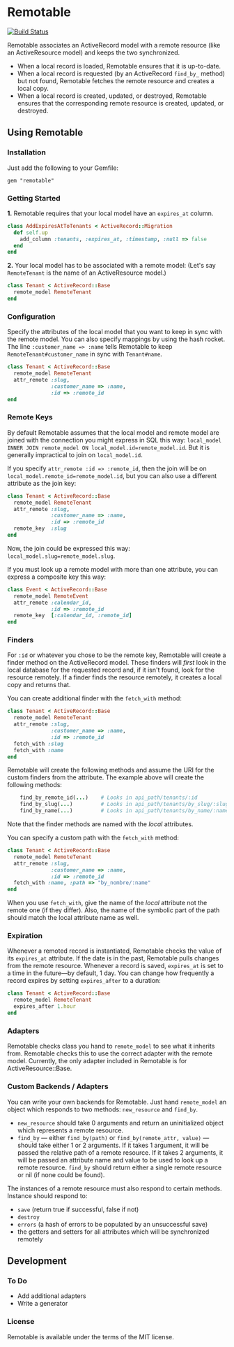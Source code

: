 # Remotable

[![Build Status](https://travis-ci.org/cph/remotable.svg)](https://travis-ci.org/cph/remotable)

Remotable associates an ActiveRecord model with a remote resource (like an ActiveResource model) and keeps the two synchronized.

- When a local record is loaded, Remotable ensures that it is up-to-date.
- When a local record is requested (by an ActiveRecord `find_by_` method) but not found, Remotable fetches the remote resource and creates a local copy.
- When a local record is created, updated, or destroyed, Remotable ensures that the corresponding remote resource is created, updated, or destroyed.

## Using Remotable

### Installation

Just add the following to your Gemfile:

    gem "remotable"

### Getting Started

**1.** Remotable requires that your local model have an `expires_at` column.

```ruby
class AddExpiresAtToTenants < ActiveRecord::Migration
  def self.up
    add_column :tenants, :expires_at, :timestamp, :null => false
  end
end
```

**2.** Your local model has to be associated with a remote model: (Let's say `RemoteTenant` is the name of an ActiveResource model.)

```ruby
class Tenant < ActiveRecord::Base
  remote_model RemoteTenant
end
```

### Configuration

Specify the attributes of the local model that you want to keep in sync with the remote model. You can also specify mappings by using the hash rocket. The line `:customer_name => :name` tells Remotable to keep `RemoteTenant#customer_name` in sync with `Tenant#name`.

```ruby
class Tenant < ActiveRecord::Base
  remote_model RemoteTenant
  attr_remote :slug,
              :customer_name => :name,
              :id => :remote_id
end
```

### Remote Keys

By default Remotable assumes that the local model and remote model are joined with the connection you might express in SQL this way: `local_model INNER JOIN remote_model ON local_model.id=remote_model.id`. But it is generally impractical to join on `local_model.id`.

If you specify `attr_remote :id => :remote_id`, then the join will be on `local_model.remote_id=remote_model.id`, but you can also use a different attribute as the join key:

```ruby
class Tenant < ActiveRecord::Base
  remote_model RemoteTenant
  attr_remote :slug,
              :customer_name => :name,
              :id => :remote_id
  remote_key  :slug
end
```

Now, the join could be expressed this way: `local_model.slug=remote_model.slug`.

If you must look up a remote model with more than one attribute, you can express a composite key this way:

```ruby
class Event < ActiveRecord::Base
  remote_model RemoteEvent
  attr_remote :calendar_id,
              :id => :remote_id
  remote_key  [:calendar_id, :remote_id]
end
```

### Finders

For `:id` or whatever you chose to be the remote key, Remotable will create a finder method on the ActiveRecord model. These finders will _first_ look in the local database for the requested record and, if it isn't found, look for the resource remotely. If a finder finds the resource remotely, it creates a local copy and returns that.

You can create additional finder with the `fetch_with` method:

```ruby
class Tenant < ActiveRecord::Base
  remote_model RemoteTenant
  attr_remote :slug,
              :customer_name => :name,
              :id => :remote_id
  fetch_with :slug
  fetch_with :name
end
```

Remotable will create the following methods and assume the URI for the custom finders from the attribute. The example above will create the following methods:

```ruby
    find_by_remote_id(...)    # Looks in api_path/tenants/:id
    find_by_slug(...)         # Looks in api_path/tenants/by_slug/:slug
    find_by_name(...)         # Looks in api_path/tenants/by_name/:name
```

Note that the finder methods are named with the _local_ attributes.

You can specify a custom path with the `fetch_with` method:

```ruby
class Tenant < ActiveRecord::Base
  remote_model RemoteTenant
  attr_remote :slug,
              :customer_name => :name,
              :id => :remote_id
  fetch_with :name, :path => "by_nombre/:name"
end
```

When you use `fetch_with`, give the name of the _local_ attribute not the remote one (if they differ). Also, the name of the symbolic part of the path should match the local attribute name as well.

### Expiration

Whenever a remoted record is instantiated, Remotable checks the value of its `expires_at` attribute. If the date is in the past, Remotable pulls changes from the remote resource. Whenever a record is saved, `expires_at` is set to a time in the future&mdash;by default, 1 day. You can change how frequently a record expires by setting `expires_after` to a duration:

```ruby
class Tenant < ActiveRecord::Base
  remote_model RemoteTenant
  expires_after 1.hour
end
```

### Adapters

Remotable checks class you hand to `remote_model` to see what it inherits from. Remotable checks this to use the correct adapter with the remote model. Currently, the only adapter included in Remotable is for ActiveResource::Base.

### Custom Backends / Adapters

You can write your own backends for Remotable. Just hand `remote_model` an object which responds to two methods: `new_resource` and `find_by`.

 * `new_resource` should take 0 arguments and return an uninitialized object which represents a remote resource.
 * `find_by` &mdash; either `find_by(path)` or `find_by(remote_attr, value)` &mdash; should take either 1 or 2 arguments. If it takes 1 argument, it will be passed the relative path of a remote resource. If it takes 2 arguments, it will be passed an attribute name and value to be used to look up a remote resource. `find_by` should return either a single remote resource or nil (if none could be found).

The instances of a remote resource must also respond to certain methods. Instance should respond to:

 * `save` (return true if successful, false if not)
 * `destroy`
 * `errors` (a hash of errors to be populated by an unsuccessful save)
 * the getters and setters for all attributes which will be synchronized remotely


## Development

### To Do

 - Add additional adapters
 - Write a generator

### License

Remotable is available under the terms of the MIT license.
